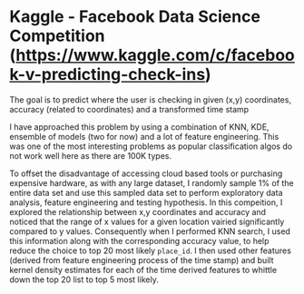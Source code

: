 # Kaggle - Facebook Data Science Competition (https://www.kaggle.com/c/facebook-v-predicting-check-ins)

The goal is to predict where the user is checking in given (x,y) coordinates, accuracy (related to coordinates) and a transformed time stamp

I have approached this problem by using a combination of KNN, KDE, ensemble of models (two for now) and a lot of feature engineering. This was one of the most interesting problems as popular classification algos do not work well here as there are 100K types.

To offset the disadvantage of accessing cloud based tools or purchasing expensive hardware, as with any large dataset, I randomly sample 1% of the entire data set and use this sampled data set to perform exploratory data analysis, feature engineering and testing hypothesis. In this compeition, I explored the relationship between x,y coordinates and accuracy and noticed that the range of x values for a given location vairied significantly compared to y values. Consequently when I performed KNN search, I used this information along with the corresponding accuracy value, to help reduce the choice to top 20 most likely `place_id`. I then used other features (derived from feature engineering process of the time stamp) and built kernel density estimates for each of the time derived features to whittle down the top 20 list to top 5 most likely. 

